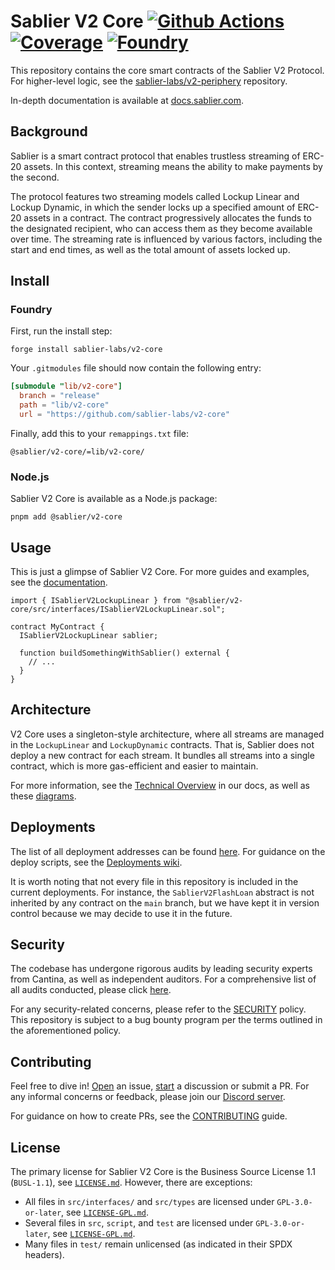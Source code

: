 # Sablier V2 Core [![Github Actions][gha-badge]][gha] [![Coverage][codecov-badge]][codecov] [![Foundry][foundry-badge]][foundry]

[gha]: https://github.com/sablier-labs/v2-core/actions
[gha-badge]: https://github.com/sablier-labs/v2-core/actions/workflows/ci.yml/badge.svg
[codecov]: https://codecov.io/gh/sablier-labs/v2-core
[codecov-badge]: https://codecov.io/gh/sablier-labs/v2-core/branch/main/graph/badge.svg
[foundry]: https://getfoundry.sh
[foundry-badge]: https://img.shields.io/badge/Built%20with-Foundry-FFDB1C.svg

This repository contains the core smart contracts of the Sablier V2 Protocol. For higher-level logic, see the
[sablier-labs/v2-periphery](https://github.com/sablier-labs/v2-periphery) repository.

In-depth documentation is available at [docs.sablier.com](https://docs.sablier.com).

## Background

Sablier is a smart contract protocol that enables trustless streaming of ERC-20 assets. In this context, streaming means
the ability to make payments by the second.

The protocol features two streaming models called Lockup Linear and Lockup Dynamic, in which the sender locks up a
specified amount of ERC-20 assets in a contract. The contract progressively allocates the funds to the designated
recipient, who can access them as they become available over time. The streaming rate is influenced by various factors,
including the start and end times, as well as the total amount of assets locked up.

## Install

### Foundry

First, run the install step:

```shell
forge install sablier-labs/v2-core
```

Your `.gitmodules` file should now contain the following entry:

```toml
[submodule "lib/v2-core"]
  branch = "release"
  path = "lib/v2-core"
  url = "https://github.com/sablier-labs/v2-core"
```

Finally, add this to your `remappings.txt` file:

```text
@sablier/v2-core/=lib/v2-core/
```

### Node.js

Sablier V2 Core is available as a Node.js package:

```shell
pnpm add @sablier/v2-core
```

## Usage

This is just a glimpse of Sablier V2 Core. For more guides and examples, see the
[documentation](https://docs.sablier.com).

```solidity
import { ISablierV2LockupLinear } from "@sablier/v2-core/src/interfaces/ISablierV2LockupLinear.sol";

contract MyContract {
  ISablierV2LockupLinear sablier;

  function buildSomethingWithSablier() external {
    // ...
  }
}
```

## Architecture

V2 Core uses a singleton-style architecture, where all streams are managed in the `LockupLinear` and `LockupDynamic`
contracts. That is, Sablier does not deploy a new contract for each stream. It bundles all streams into a single
contract, which is more gas-efficient and easier to maintain.

For more information, see the [Technical Overview](https://docs.sablier.com/contracts/v2/reference/overview) in our
docs, as well as these [diagrams](https://docs.sablier.com/contracts/v2/reference/diagrams).

## Deployments

The list of all deployment addresses can be found [here](https://docs.sablier.com). For guidance on the deploy scripts,
see the [Deployments wiki](./wiki/Deployments.md).

It is worth noting that not every file in this repository is included in the current deployments. For instance, the
`SablierV2FlashLoan` abstract is not inherited by any contract on the `main` branch, but we have kept it in version
control because we may decide to use it in the future.

## Security

The codebase has undergone rigorous audits by leading security experts from Cantina, as well as independent auditors.
For a comprehensive list of all audits conducted, please click [here](https://github.com/sablier-labs/audits).

For any security-related concerns, please refer to the [SECURITY](./SECURITY.md) policy. This repository is subject to a
bug bounty program per the terms outlined in the aforementioned policy.

## Contributing

Feel free to dive in! [Open](https://github.com/sablier-labs/v2-core/issues/new) an issue,
[start](https://github.com/sablier-labs/v2-core/discussions/new) a discussion or submit a PR. For any informal concerns
or feedback, please join our [Discord server](https://discord.gg/bSwRCwWRsT).

For guidance on how to create PRs, see the [CONTRIBUTING](./CONTRIBUTING.md) guide.

## License

The primary license for Sablier V2 Core is the Business Source License 1.1 (`BUSL-1.1`), see
[`LICENSE.md`](./LICENSE.md). However, there are exceptions:

- All files in `src/interfaces/` and `src/types` are licensed under `GPL-3.0-or-later`, see
  [`LICENSE-GPL.md`](./GPL-LICENSE.md).
- Several files in `src`, `script`, and `test` are licensed under `GPL-3.0-or-later`, see
  [`LICENSE-GPL.md`](./GPL-LICENSE.md).
- Many files in `test/` remain unlicensed (as indicated in their SPDX headers).
